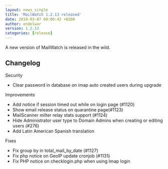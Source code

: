 ```yaml
---
layout: news_single
title: 'MailWatch 1.2.13 released'
date: 2019-03-07 00:00:42 +0200
author: endelwar
version: 1.2.13
categories: [release]
---
```


A new version of MailWatch is released in the wild.

## Changelog
Security
- Clear password in database on imap auto created users during upgrade

Improvements
- Add notice if session timed out while on login page (#1120) 
- Show email release status on quarantine page(#1123)
- MailScanner milter relay stats support (#1124) 
- Hide Administrator user type to Domain Admins when creating or editing users (#276)
- Add Latin American Spanish translation

Fixes
- Fix group by in total_mail_by_date (#1127)
- Fix php notice on GeoIP update cronjob (#1131)
- Fix PHP notice on checklogin.php when using Imap login

